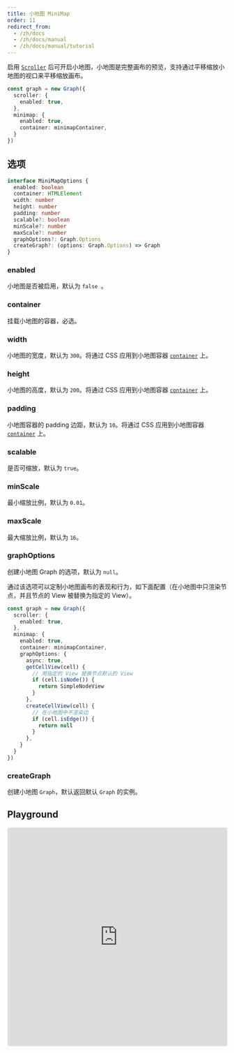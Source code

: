 ```yaml
---
title: 小地图 MiniMap
order: 11
redirect_from:
  - /zh/docs
  - /zh/docs/manual
  - /zh/docs/manual/tutorial
---
```


启用 [`Scroller`](./scroller) 后可开启小地图，小地图是完整画布的预览，支持通过平移缩放小地图的视口来平移缩放画布。

```ts
const graph = new Graph({
  scroller: {
    enabled: true,
  },
  minimap: {
    enabled: true,
    container: minimapContainer,
  }
})
```

## 选项

```ts
interface MiniMapOptions {
  enabled: boolean 
  container: HTMLElement 
  width: number   
  height: number  
  padding: number  
  scalable?: boolean 
  minScale?: number
  maxScale?: number
  graphOptions?: Graph.Options
  createGraph?: (options: Graph.Options) => Graph
}
```

### enabled

小地图是否被启用，默认为 `false `。

### container 
 
挂载小地图的容器，必选。

### width

小地图的宽度，默认为 `300`。将通过 CSS 应用到小地图容器 [`container`](#container) 上。

### height

小地图的高度，默认为 `200`。将通过 CSS 应用到小地图容器 [`container`](#container) 上。

### padding

小地图容器的 padding 边距，默认为 `10`。将通过 CSS 应用到小地图容器 [`container`](#container) 上。

### scalable

是否可缩放，默认为 `true`。

### minScale

最小缩放比例，默认为 `0.01`。

### maxScale

最大缩放比例，默认为 `16`。

### graphOptions

创建小地图 Graph 的选项，默认为 `null`。

通过该选项可以定制小地图画布的表现和行为，如下面配置（在小地图中只渲染节点，并且节点的 View 被替换为指定的 View）。

```ts
const graph = new Graph({
  scroller: {
    enabled: true,
  },
  minimap: {
    enabled: true,
    container: minimapContainer,
    graphOptions: {
      async: true,
      getCellView(cell) {
        // 用指定的 View 替换节点默认的 View
        if (cell.isNode()) {
          return SimpleNodeView
        }
      },
      createCellView(cell) {
        // 在小地图中不渲染边
        if (cell.isEdge()) {
          return null
        }
      },
    }
  }
})
```

### createGraph

创建小地图 `Graph`，默认返回默认 `Graph` 的实例。


## Playground

<iframe
     src="https://codesandbox.io/embed/x6-playground-minimap-i18pq?fontsize=14&hidenavigation=1&theme=light&view=preview"
     style="width:100%; height:500px; border:1px solid #f0f0f0; border-radius: 4px; overflow:hidden;"
     title="x6-playground-minimap"
     allow="accelerometer; ambient-light-sensor; camera; encrypted-media; geolocation; gyroscope; hid; microphone; midi; payment; usb; vr; xr-spatial-tracking"
     sandbox="allow-autoplay allow-forms allow-modals allow-popups allow-presentation allow-same-origin allow-scripts"
   ></iframe>
